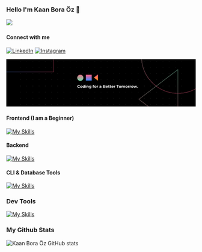 ### Hello I'm Kaan Bora Öz 👋
![](https://komarev.com/ghpvc/?username=kaanboraoz)

#### Connect with me
[![LinkedIn](https://img.shields.io/badge/LinkedIn-0077B5?style=for-the-badge&logo=linkedin&logoColor=white)](https://www.linkedin.com/in/kaan-bora-%C3%B6z-018831278/)
[![Instagram](https://img.shields.io/badge/Instagram-E4405F?style=for-the-badge&logo=instagram&logoColor=white)](https://www.instagram.com/boraatech/)

[![App Platorm](https://github.com/benkaan2/benkaan2/blob/main/2.png)](https://github.com/benkaan2/benkaan2/)

#### Frontend (I am a Beginner)
[![My Skills](https://skillicons.dev/icons?i=react,tailwind,nextjs)](https://skillicons.dev)

#### Backend
[![My Skills](https://skillicons.dev/icons?i=cs,dotnet,postgres)](https://skillicons.dev)

#### CLI & Database Tools
[![My Skills](https://skillicons.dev/icons?i=rust,postgres,linux,bash)](https://skillicons.dev)

### Dev Tools
[![My Skills](https://skillicons.dev/icons?i=git,aws,stackoverflow,nginx,gcp,azure,netlify,redis,notion,npm)](https://skillicons.dev)

### My Github Stats
![Kaan Bora Öz GitHub stats](https://github-readme-stats.vercel.app/api?username=kaanboraoz&show_icons=true&theme=radical)
